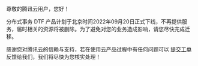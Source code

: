 
尊敬的腾讯云用户，您好！

分布式事务 DTF 产品计划于北京时间2022年09月20日正式下线，不再提供服务，届时相关的资源将被删除。为了避免对您的业务造成影响，请您尽快完成迁移。

感谢您对腾讯云的信赖与支持，若在使用云产品过程中有任何问题可以 [提交工单](https://console.cloud.tencent.com/workorder/category) 反馈给我们，我们将尽快为您核实处理！
